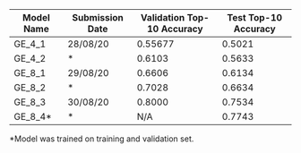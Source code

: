 | Model Name | Submission Date | Validation Top-10 Accuracy | Test Top-10 Accuracy |
|------------|-----------------|----------------------------|----------------------|
| GE_4_1     | 28/08/20        | 0.55677                    | 0.5021               |
| GE_4_2     | *               | 0.6103                     | 0.5633               |
| GE_8_1     | 29/08/20        | 0.6606                     | 0.6134               |
| GE_8_2     | *               | 0.7028                     | 0.6634               |
| GE_8_3     | 30/08/20        | 0.8000                     | 0.7534               |
| GE_8_4*    | *               | N/A                        | 0.7743               |

\*Model was trained on training and validation set.
